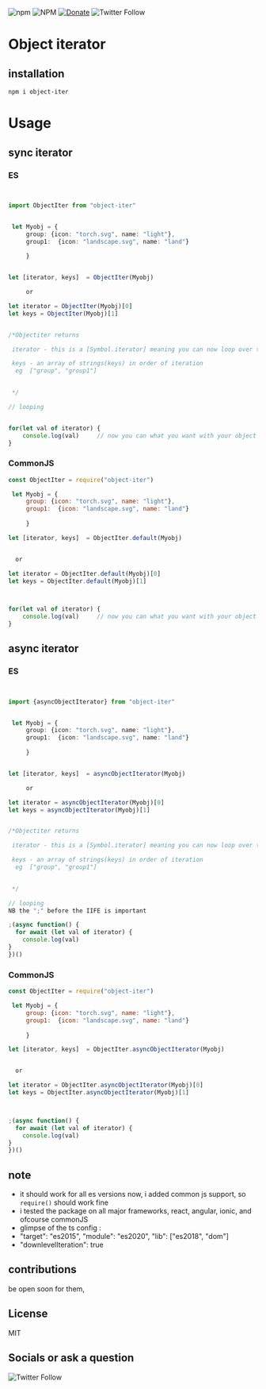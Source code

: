 ![npm](https://img.shields.io/npm/v/object-iter) ![NPM](https://img.shields.io/npm/l/object-iter) [![Donate](https://img.shields.io/badge/Donate-PayPal-green.svg)](https://www.paypal.com/donate?hosted_button_id=ZD8RGXSEHGKAW) ![Twitter Follow](https://img.shields.io/twitter/follow/MhlunguSfundo?style=social)

# Object iterator 

## installation

```
npm i object-iter

```



# Usage
## sync iterator
### ES
```typescript


import ObjectIter from "object-iter"


 let Myobj = {
     group: {icon: "torch.svg", name: "light"}, 
     group1:  {icon: "landscape.svg", name: "land"}
     
     }


let [iterator, keys]  = ObjectIter(Myobj)

     or 

let iterator = ObjectIter(Myobj)[0]
let keys = ObjectIter(Myobj)[1]


/*Objectiter returns 

 iterator - this is a [Symbol.iterator] meaning you can now loop over the object with NB:***for of loop***, 

 keys - an array of strings(keys) in order of iteration
  eg  ["group", "group1"]
 

 */

// looping 


for(let val of iterator) {
    console.log(val)     // now you can what you want with your object
}

```
### CommonJS

```javascript
const ObjectIter = require("object-iter")

 let Myobj = {
     group: {icon: "torch.svg", name: "light"}, 
     group1:  {icon: "landscape.svg", name: "land"}
     
     }

let [iterator, keys]  = ObjectIter.default(Myobj)


  or 

let iterator = ObjectIter.default(Myobj)[0]
let keys = ObjectIter.default(Myobj)[1]



for(let val of iterator) {
    console.log(val)     // now you can what you want with your object
}


```

## async iterator
### ES
```typescript


import {asyncObjectIterator} from "object-iter"


 let Myobj = {
     group: {icon: "torch.svg", name: "light"}, 
     group1:  {icon: "landscape.svg", name: "land"}
     
     }


let [iterator, keys]  = asyncObjectIterator(Myobj)

     or 

let iterator = asyncObjectIterator(Myobj)[0]
let keys = asyncObjectIterator(Myobj)[1]


/*Objectiter returns 

 iterator - this is a [Symbol.iterator] meaning you can now loop over the object with NB:***for of loop***, 

 keys - an array of strings(keys) in order of iteration
  eg  ["group", "group1"]
 

 */

// looping 
NB the ";" before the IIFE is important

;(async function() {
  for await (let val of iterator) {
    console.log(val)
}
})()


```
### CommonJS

```javascript
const ObjectIter = require("object-iter")

 let Myobj = {
     group: {icon: "torch.svg", name: "light"}, 
     group1:  {icon: "landscape.svg", name: "land"}
     
     }

let [iterator, keys]  = ObjectIter.asyncObjectIterator(Myobj)


  or 

let iterator = ObjectIter.asyncObjectIterator(Myobj)[0]
let keys = ObjectIter.asyncObjectIterator(Myobj)[1]



;(async function() {
  for await (let val of iterator) {
    console.log(val)
}
})()


```




## note 


- it should work for all es versions now, i added common js support, so ```require()``` should work fine
- i tested the package on all major frameworks, react, angular, ionic, and ofcourse commonJS
- glimpse of the ts config :
- "target": "es2015",
    "module": "es2020",
    "lib": ["es2018", "dom"]
- "downlevelIteration": true 


## contributions 

be open soon for them, 



## License 
 MIT


## Socials  or ask a question 
 ![Twitter Follow](https://img.shields.io/twitter/follow/MhlunguSfundo?style=social)